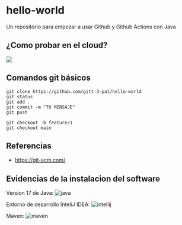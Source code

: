 # hello-world

Un repositorio para empezar a usar Github y Github Actions con Java

## ¿Como probar en el cloud?

[![](https://gitpod.io/button/open-in-gitpod.svg)](https://gitpod.io/#https://github.com/gitt-3-pat/hello-world)

## Comandos git básicos

```
git clone https://github.com/gitt-3-pat/hello-world
git status
git add .
git commit -m "TU MENSAJE"
git push

git checkout -b feature/1
git checkout main
```

## Referencias

- https://git-scm.com/

## Evidencias de la instalacion del software

Version 17 de Java:
![java](https://user-images.githubusercontent.com/71815685/151143030-e1471bf6-1940-4e3a-8edf-70128791cb9b.png)

Entorno de desarrollo InteliJ IDEA:
![intellij](https://user-images.githubusercontent.com/71815685/151143138-481ad466-a2bc-4d9d-8474-2004ba8c818e.png)

Maven:
![maven](https://user-images.githubusercontent.com/71815685/151143195-a7e686ad-f19d-4604-b21b-3a4e71573894.png)

